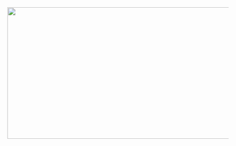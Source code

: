 <a href="https://www.gitanimals.org/en_US?utm_medium=image&utm_source=uifnswi&utm_content=farm">
<img
  src="https://render.gitanimals.org/farms/uifnswi"
  width="600"
  height="300"
/>
</a>
